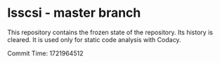 # lsscsi - master branch

This repository contains the frozen state of the repository.
Its history is cleared. It is used only for static code
analysis with Codacy.

Commit Time: 1721964512